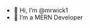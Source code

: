 - 👋 Hi, I’m @mrwick1
- 👀 I’m a MERN  Developer


<!---
mrwick1/mrwick1 is a ✨ special ✨ repository because its `README.md` (this file) appears on your GitHub profile.
You can click the Preview link to take a look at your changes.
--->
